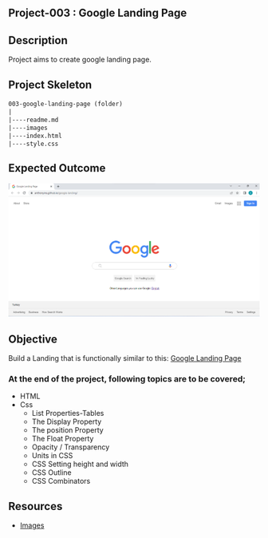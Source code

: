 ## Project-003 : Google Landing Page

## Description

Project aims to create google landing page.

## Project Skeleton

```
003-google-landing-page (folder)
|
|----readme.md
|----images
|----index.html
|----style.css
```

## Expected Outcome

![google Landing Page](google-landing.png)

## Objective

Build a Landing that is functionally similar to this: [Google Landing Page](https://anthonyins.github.io/google-landing/)

### At the end of the project, following topics are to be covered;

- HTML
- Css
  - List Properties-Tables
  - The Display Property
  - The position Property
  - The Float Property
  - Opacity / Transparency
  - Units in CSS
  - CSS Setting height and width
  - CSS Outline
  - CSS Combinators

## Resources

- [Images](./images)
